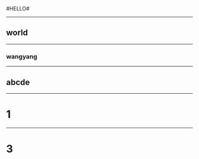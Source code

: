 #HELLO#

----------
## world ##

--------
### wangyang ###

-----------
## abcde ##


----------
# 1 #

---------
# 3 #

